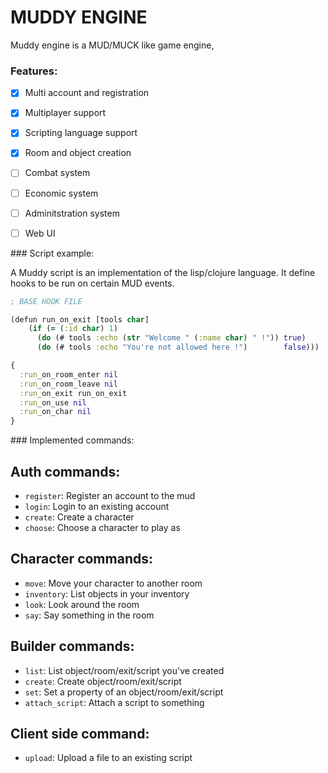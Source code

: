 MUDDY ENGINE
============


Muddy engine is a MUD/MUCK like game engine,

### Features:
- [x] Multi account and registration
- [x] Multiplayer support
- [x] Scripting language support
- [x] Room and object creation
- [ ] Combat system
- [ ] Economic system
- [ ] Adminitstration system
- [ ] Web UI


### Script example:

A Muddy script is an implementation of the lisp/clojure language.
It define hooks to be run on certain MUD events.

```clojure
; BASE HOOK FILE

(defun run_on_exit [tools char]
    (if (= (:id char) 1)
      (do (# tools :echo (str "Welcome " (:name char) " !")) true)
      (do (# tools :echo "You're not allowed here !")        false)))

{
  :run_on_room_enter nil
  :run_on_room_leave nil
  :run_on_exit run_on_exit
  :run_on_use nil
  :run_on_char nil
}
```


### Implemented commands:

## Auth commands:
 - `register`: Register an account to the mud
 - `login`:    Login to an existing account
 - `create`:   Create a character
 - `choose`:   Choose a character to play as

## Character commands:
 - `move`:      Move your character to another room
 - `inventory`: List objects in your inventory
 - `look`:      Look around the room
 - `say`:       Say something in the room

## Builder commands:
 - `list`:           List object/room/exit/script you've created
 - `create`:         Create object/room/exit/script
 - `set`:            Set a property of an object/room/exit/script
 - `attach_script`:  Attach a script to something


## Client side command:
 - `upload`: Upload a file to an existing script
